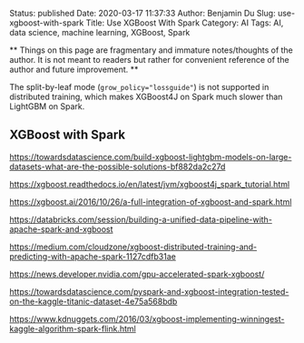 Status: published
Date: 2020-03-17 11:37:33
Author: Benjamin Du
Slug: use-xgboost-with-spark
Title: Use XGBoost With Spark
Category: AI
Tags: AI, data science, machine learning, XGBoost, Spark

**
Things on this page are fragmentary and immature notes/thoughts of the author.
It is not meant to readers but rather for convenient reference of the author and future improvement.
**

The split-by-leaf mode (`grow_policy="lossguide"`) is not supported in distributed training,
which makes XGBoost4J on Spark much slower than LightGBM on Spark.

## XGBoost with Spark

https://towardsdatascience.com/build-xgboost-lightgbm-models-on-large-datasets-what-are-the-possible-solutions-bf882da2c27d

https://xgboost.readthedocs.io/en/latest/jvm/xgboost4j_spark_tutorial.html

https://xgboost.ai/2016/10/26/a-full-integration-of-xgboost-and-spark.html

https://databricks.com/session/building-a-unified-data-pipeline-with-apache-spark-and-xgboost

https://medium.com/cloudzone/xgboost-distributed-training-and-predicting-with-apache-spark-1127cdfb31ae

https://news.developer.nvidia.com/gpu-accelerated-spark-xgboost/

https://towardsdatascience.com/pyspark-and-xgboost-integration-tested-on-the-kaggle-titanic-dataset-4e75a568bdb

https://www.kdnuggets.com/2016/03/xgboost-implementing-winningest-kaggle-algorithm-spark-flink.html

